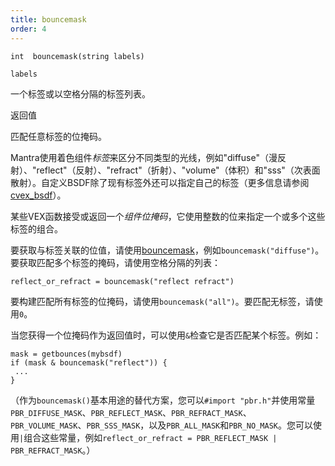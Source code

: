 ```yaml
---
title: bouncemask
order: 4
---
```

`int  bouncemask(string labels)`

`labels`

一个标签或以空格分隔的标签列表。

返回值

匹配任意标签的位掩码。

Mantra使用着色组件*标签*来区分不同类型的光线，例如"diffuse"（漫反射）、"reflect"（反射）、"refract"（折射）、"volume"（体积）和"sss"（次表面散射）。自定义BSDF除了现有标签外还可以指定自己的标签（更多信息请参阅[cvex_bsdf](/zh-cn/houdini-vex/bsdfs/cvex_bsdf "从两个CVEX着色器字符串创建bsdf对象")）。

某些VEX函数接受或返回一个*组件位掩码*，它使用整数的位来指定一个或多个这些标签的组合。

要获取与标签关联的位值，请使用[bouncemask](/zh-cn/houdini-vex/shading-and-rendering/bouncemask)，例如`bouncemask("diffuse")`。要获取匹配多个标签的掩码，请使用空格分隔的列表：

```vex
reflect_or_refract = bouncemask("reflect refract")

```

要构建匹配所有标签的位掩码，请使用`bouncemask("all")`。要匹配无标签，请使用`0`。

当您获得一个位掩码作为返回值时，可以使用`&`检查它是否匹配某个标签。例如：

```vex
mask = getbounces(mybsdf)
if (mask & bouncemask("reflect")) {
 ...
}

```

（作为`bouncemask()`基本用途的替代方案，您可以`#import "pbr.h"`并使用常量`PBR_DIFFUSE_MASK`、`PBR_REFLECT_MASK`、`PBR_REFRACT_MASK`、`PBR_VOLUME_MASK`、`PBR_SSS_MASK`，以及`PBR_ALL_MASK`和`PBR_NO_MASK`。您可以使用`|`组合这些常量，例如`reflect_or_refract = PBR_REFLECT_MASK | PBR_REFRACT_MASK`。）
